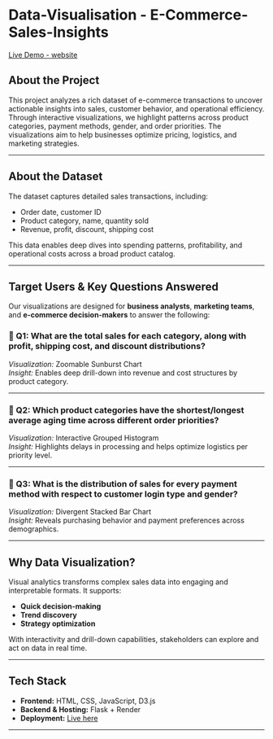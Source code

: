 # Data-Visualisation - E-Commerce-Sales-Insights

 [Live Demo - website](https://westilldodv.onrender.com/)

##  About the Project

This project analyzes a rich dataset of e-commerce transactions to uncover actionable insights into sales, customer behavior, and operational efficiency. Through interactive visualizations, we highlight patterns across product categories, payment methods, gender, and order priorities. The visualizations aim to help businesses optimize pricing, logistics, and marketing strategies.

---

##  About the Dataset

The dataset captures detailed sales transactions, including:
- Order date, customer ID
- Product category, name, quantity sold
- Revenue, profit, discount, shipping cost

This data enables deep dives into spending patterns, profitability, and operational costs across a broad product catalog.

---

##  Target Users & Key Questions Answered

Our visualizations are designed for **business analysts**, **marketing teams**, and **e-commerce decision-makers** to answer the following:

### 🔹 Q1: What are the total sales for each category, along with profit, shipping cost, and discount distributions?
 *Visualization:* Zoomable Sunburst Chart  
 *Insight:* Enables deep drill-down into revenue and cost structures by product category.  

---

### 🔹 Q2: Which product categories have the shortest/longest average aging time across different order priorities?
 *Visualization:* Interactive Grouped Histogram  
 *Insight:* Highlights delays in processing and helps optimize logistics per priority level.  

---

### 🔹 Q3: What is the distribution of sales for every payment method with respect to customer login type and gender?
 *Visualization:* Divergent Stacked Bar Chart  
 *Insight:* Reveals purchasing behavior and payment preferences across demographics.  


---

##  Why Data Visualization?

Visual analytics transforms complex sales data into engaging and interpretable formats. It supports:
- **Quick decision-making**
- **Trend discovery**
- **Strategy optimization**

With interactivity and drill-down capabilities, stakeholders can explore and act on data in real time.

---

##  Tech Stack

- **Frontend:** HTML, CSS, JavaScript, D3.js
- **Backend & Hosting:** Flask + Render
- **Deployment:** [Live here](https://westilldodv.onrender.com/)

---


